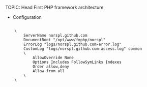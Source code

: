 TOPIC: Head First PHP framework architecture
+ Configuration
<pre><code>
    \<VirtualHost *:80\>
        ServerName norspl.github.com
        DocumentRoot "/opt/www/fmphp/norspl"
        ErrorLog "logs/norspl.github.com-error.log"
        CustomLog "logs/norspl.github.com-access.log" common
        \<Directory "/opt/www/fmphp/norspl"\>
        	AllowOverride None
      		Options Includes FollowSymLinks Indexes
      		Order allow,deny
      		Allow from all
        \</Directory\>
    \</VirtualHost\>
</code></pre>
